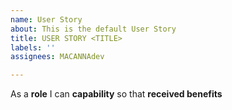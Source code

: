 ```yaml
---
name: User Story
about: This is the default User Story
title: USER STORY <TITLE>
labels: ''
assignees: MACANNAdev

---
```


As a **role** I can **capability** so that **received benefits**
